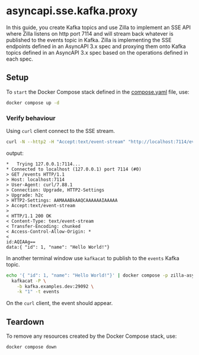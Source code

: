 # asyncapi.sse.kafka.proxy

In this guide, you create Kafka topics and use Zilla to implement an SSE API where Zilla listens on http port 7114 and will stream back whatever is published to the events topic in Kafka.
Zilla is implementing the SSE endpoints defined in an AsyncAPI 3.x spec and proxying them onto Kafka topics defined in an AsyncAPI 3.x spec based on the operations defined in each spec.

## Setup

To `start` the Docker Compose stack defined in the [compose.yaml](compose.yaml) file, use:

```bash
docker compose up -d
```

### Verify behaviour

Using `curl` client connect to the SSE stream.

```bash
curl -N --http2 -H "Accept:text/event-stream" "http://localhost:7114/events"
```

output:

```
*   Trying 127.0.0.1:7114...
* Connected to localhost (127.0.0.1) port 7114 (#0)
> GET /events HTTP/1.1
> Host: localhost:7114
> User-Agent: curl/7.88.1
> Connection: Upgrade, HTTP2-Settings
> Upgrade: h2c
> HTTP2-Settings: AAMAAABkAAQCAAAAAAIAAAAA
> Accept:text/event-stream
>
< HTTP/1.1 200 OK
< Content-Type: text/event-stream
< Transfer-Encoding: chunked
< Access-Control-Allow-Origin: *
<
id:AQIAAg==
data:{ "id": 1, "name": "Hello World!"}
```

In another terminal window use `kafkacat` to publish to the `events` Kafka topic.

```bash
echo '{ "id": 1, "name": "Hello World!"}' | docker compose -p zilla-asyncapi-sse-kafka-proxy exec -T kafkacat \
  kafkacat -P \
    -b kafka.examples.dev:29092 \
    -k "1" -t events
```

On the `curl` client, the event should appear.

## Teardown

To remove any resources created by the Docker Compose stack, use:

```bash
docker compose down
```

